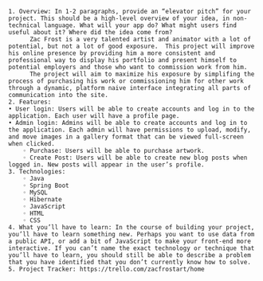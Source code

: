     1. Overview: In 1-2 paragraphs, provide an “elevator pitch” for your project. This should be a high-level overview of your idea, in non-technical language. What will your app do? What might users find useful about it? Where did the idea come from?
          Zac Frost is a very talented artist and animator with a lot of potential, but not a lot of good exposure.  This project will improve his online presence by providing him a more consistent and professional way to display his portfolio and present himself to potential employers and those who want to commission work from him.
          The project will aim to maximize his exposure by simplifing the process of purchasing his work or commissioning him for other work through a dynamic, platform naive interface integrating all parts of communication into the site.
    2. Features: 
    • User login: Users will be able to create accounts and log in to the application. Each user will have a profile page.
    • Admin login: Admins will be able to create accounts and log in to the application. Each admin will have permissions to upload, modify, and move images in a gallery format that can be viewed full-screen when clicked.
        ◦ Purchase: Users will be able to purchase artwork.
        ◦ Create Post: Users will be able to create new blog posts when logged in. New posts will appear in the user’s profile.
    3. Technologies: 
        ◦ Java
        ◦ Spring Boot
        ◦ MySQL
        ◦ Hibernate
        ◦ JavaScript
        ◦ HTML
        ◦ CSS
    4. What you’ll have to learn: In the course of building your project, you’ll have to learn something new. Perhaps you want to use data from a public API, or add a bit of JavaScript to make your front-end more interactive. If you can’t name the exact technology or technique that you’ll have to learn, you should still be able to describe a problem that you have identified that you don’t currently know how to solve.
    5. Project Tracker: https://trello.com/zacfrostart/home 
